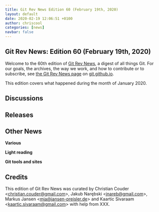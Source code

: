 ```yaml
---
title: Git Rev News Edition 60 (February 19th, 2020)
layout: default
date: 2020-02-19 12:06:51 +0100
author: chriscool
categories: [news]
navbar: false
---
```


## Git Rev News: Edition 60 (February 19th, 2020)

Welcome to the 60th edition of [Git Rev News](https://git.github.io/rev_news/rev_news/),
a digest of all things Git. For our goals, the archives, the way we work, and how to contribute or to
subscribe, see [the Git Rev News page](https://git.github.io/rev_news/rev_news/) on [git.github.io](http://git.github.io).

This edition covers what happened during the month of January 2020.

## Discussions

<!---
### General
-->

<!---
### Reviews
-->

<!---
### Support
-->

<!---
## Developer Spotlight:
-->

## Releases


## Other News

__Various__


__Light reading__


__Git tools and sites__


## Credits

This edition of Git Rev News was curated by
Christian Couder &lt;<christian.couder@gmail.com>&gt;,
Jakub Narębski &lt;<jnareb@gmail.com>&gt;,
Markus Jansen &lt;<mja@jansen-preisler.de>&gt; and
Kaartic Sivaraam &lt;<kaartic.sivaraam@gmail.com>&gt;
with help from XXX.
